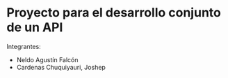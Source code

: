 ﻿# Proyecto para el desarrollo conjunto de un API

Integrantes:
- Neldo Agustín Falcón
- Cardenas Chuquiyauri, Joshep
